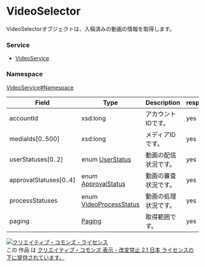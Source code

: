 

# VideoSelector

VideoSelectorオブジェクトは、入稿済みの動画の情報を取得します。

### Service

+ [VideoService](../../services/VideoService.md)

### Namespace

[VideoService#Namespace](../../services/VideoService.md#namespace)

| Field | Type | Description | response |
| ----- | ---- | ----------- | -------- |
| accountId | xsd:long | アカウントIDです。 | yes | |
| mediaIds[0..500] | xsd:long | メディアIDです。 | yes | |
| userStatuses[0..2] | enum [UserStatus](./UserStatus.md) | 動画の配信状況です。 | yes | |
| approvalStatuses[0..4] | enum [ApprovalStatus](./ApprovalStatus.md) | 動画の審査状況です。 | yes | |
| processStatuses | enum [VideoProcessStatus](./VideoProcessStatus.md) | 動画の処理状況です。 | yes | |
| paging | [Paging](../Common/Paging.md) | 取得範囲です。 | yes | |

<a rel="license" href="http://creativecommons.org/licenses/by-nd/2.1/jp/"><img alt="クリエイティブ・コモンズ・ライセンス" style="border-width:0" src="https://i.creativecommons.org/l/by-nd/2.1/jp/88x31.png" /></a><br />この 作品 は <a rel="license" href="http://creativecommons.org/licenses/by-nd/2.1/jp/">クリエイティブ・コモンズ 表示 - 改変禁止 2.1 日本 ライセンスの下に提供されています。</a>
